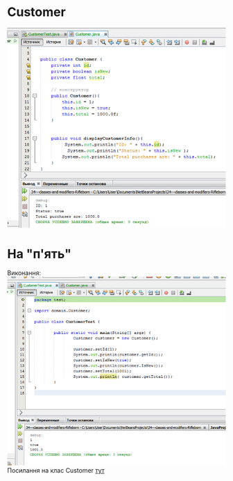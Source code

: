 # Customer
![](https://github.com/ppc-ntu-khpi/34---classes-and-modifiers-Rifleborn/blob/main/images/done.png)
# На "п'ять"
Виконання:  
![](https://github.com/ppc-ntu-khpi/34---classes-and-modifiers-Rifleborn/blob/main/images/methods.png)
Посилання на клас Customer [тут](https://github.com/ppc-ntu-khpi/34---classes-and-modifiers-Rifleborn/blob/main/src/domain/Customer.java)
 


